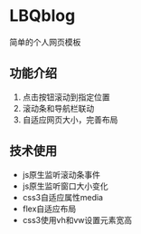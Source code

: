 # LBQblog
简单的个人网页模板

## 功能介绍
1. 点击按钮滚动到指定位置
2. 滚动条和导航栏联动
3. 自适应网页大小，完善布局

## 技术使用
* js原生监听滚动条事件
* js原生监听窗口大小变化
* css3自适应属性media
* flex自适应布局
* css3使用vh和vw设置元素宽高
